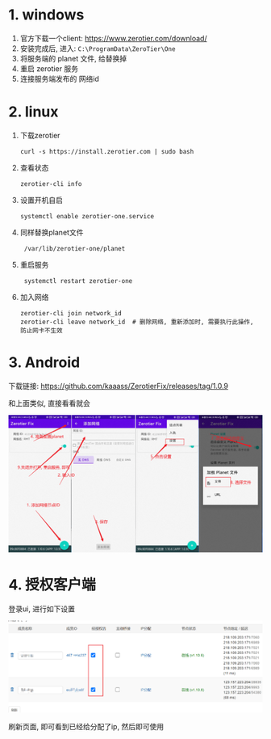 # 1. windows

1. 官方下载一个client: https://www.zerotier.com/download/
2. 安装完成后, 进入: `C:\ProgramData\ZeroTier\One`
3. 将服务端的 planet 文件, 给替换掉
4. 重启 zerotier 服务
5. 连接服务端发布的 网络id

# 2. linux

1. 下载zerotier

   ```shell
   curl -s https://install.zerotier.com | sudo bash
   ```

2. 查看状态

   ```shell
   zerotier-cli info
   ```

3. 设置开机自启

   ```shell
   systemctl enable zerotier-one.service
   ```

4. 同样替换planet文件

   ```shell
    /var/lib/zerotier-one/planet
   ```

5. 重启服务

   ```shell
    systemctl restart zerotier-one
   ```

6. 加入网络

   ```shell
   zerotier-cli join network_id
   zerotier-cli leave network_id  # 删除网络, 重新添加时, 需要执行此操作, 防止网卡不生效
   ```

# 3. Android

下载链接: https://github.com/kaaass/ZerotierFix/releases/tag/1.0.9

和上面类似, 直接看看就会

![image-20230810005317979](.image/02-client/image-20230810005317979.png)

# 4. 授权客户端

登录ui, 进行如下设置

![image-20230607142358559](.image/02-client/image-20230607142358559.png)

刷新页面, 即可看到已经给分配了ip, 然后即可使用
